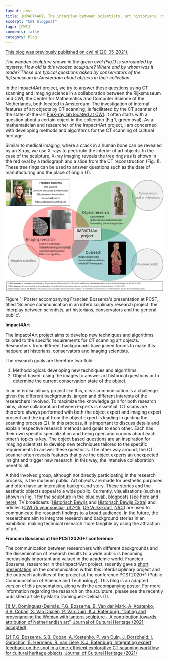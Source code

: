 ```yaml
---
layout: post
title: IMPACT4ART, The interplay between scientists, art historians, conservators and the general public
excerpt: "CWI blogpost"
tags: [CWI]
comments: false
category: blog
---
```


[This blog was previously published on cwi.nl (20-05-2021).](https://www.cwi.nl/news/blogs/impact4art-the-interplay-between-scientists-art-historians-conservators-and-the-general-public)

*The wooden sculpture shown in the green oval (Fig.1) is surrounded by mystery: How old is this wooden sculpture? Where and by whom was it made? These are typical questions asked by conservators of the Rijksmuseum in Amsterdam about objects in their collection.*

In the [Impact4Art project](https://www.nicas-research.nl/projects/impact4art/), we try  to answer these questions using CT scanning and imaging science in a collaboration between the Rijksmuseum and CWI, the Center for Mathematics and Computer Science of the Netherlands, both located in Amsterdam. The investigation of internal features of art objects by CT scanning, is facilitated by the CT scanner of the state-of-the-art [FleX-ray lab located at CWI](https://www.cwi.nl/news/2017/centrum-wiskunde-informatica-launches-world-class-3d-lab). It often starts with a question about a certain object in the collection (Fig.1, green oval). As a mathematician and researcher of the Impact4Art project, I am concerned with developing methods and algorithms for the CT scanning of cultural heritage.

Similar to medical imaging, where a crack in a human bone can be revealed by an X-ray, we use X-rays to peek into the interior of art objects. In the case of the sculpture, X-ray imaging reveals the tree rings as is shown in the red oval by a radiograph and a slice from the CT reconstruction (Fig. 1). These tree rings can be used to answer questions such as the date of manufacturing and the place of origin (1).

![Poster](/images/visual.png)

Figure 1: Poster accompanying Francien Bossema's presentation at PCST, titled 'Science communication in an interdisciplinary research project: the interplay between scientists, art historians, conservators and the general public'.

**Impact4Art**

The Impact4Art project aims to develop new techniques and algorithms tailored to the specific requirements for CT scanning art objects. Researchers from different backgrounds have joined forces to make this happen: art historians, conservators and imaging scientists.

The research goals are therefore two-fold:

1. Methodological: developing new techniques and algorithms.
2. Object based: using the images to answer art historical questions or to determine the current conservation state of the object.

In an interdisciplinary project like this, clear communication is a challenge given the different backgrounds, jargon and different interests of the researchers involved. To maximize the knowledge gain for both research aims, close collaboration between experts is essential. CT scans are therefore always performed with both the object expert and imaging expert present and the input from the object expert is leading in guiding the scanning process (2).  In this process, it is important to discuss details and explain respective research methods and goals to each other. Each has their own specific specialization and being open and curious about each other’s topics is key. The object based questions are an inspiration for imaging scientists to develop new techniques tailored to the specific requirements to answer these questions. The other way around, the CT scanner often reveals features that give the object experts an unexpected insight and trigger new research. In this way, the intensive collaboration benefits all.

A third involved group, although not directly participating in the research process, is the museum public. Art objects are made for aesthetic purposes and often have an interesting background story. These stories and the aesthetic objects appeal to a wide public. Currently, visualisations (such as shown in Fig. 1 for the sculpture in the blue oval), blogposts ([see here](https://www.cwi.nl/news/blogs/insight-in-wood-dating-wooden-objects-with-3d-ct-imaging) [and here](https://www.cwi.nl/news/blogs/quest-for-the-hugo-de-groot-book-chest)), TV broadcasts ([Historisch Bewijs](https://www.avrotros.nl/historisch-bewijs/gemist/detail/historisch-bewijs-de-boekenkist-van-hugo-de-groot-04-03-2020/) and [Historisch Bewijs Extra](https://www.avrotros.nl/historisch-bewijs/gemist/detail/historisch-bewijs-extra-04-03-2020/)) and articles ([CWI 75 year special, p12-15](https://issuu.com/vmadmin/docs/cwi_special_75_years), [De Volkskrant](https://www.volkskrant.nl/wetenschap/nederlanders-kraken-per-ongeluk-geheimen-chinese-puzzelballen~bd58dadc/), [NRC](https://www.nrc.nl/nieuws/2020/10/14/met-stokoude-chinese-ballen-werd-geen-polo-gespeeld-a401594)) are used to communicate the research findings to a broad audience. In the future, the researchers aim to integrate research and background stories in an exhibition, making technical research more tangible by using the attraction of art.

**Francien Bossema at the PCST2020+1 conference**

The communication between researchers with different backgrounds and the dissemination of research results to a wide public is becoming increasingly important and valued in the academic world. Francien Bossema, researcher in the Impact4Art project, recently gave a [short presentation](https://conference.pcst.co/program/abstract/1121) on the communication within this interdisciplinary project and the outreach activities of the project at the conference PCST2020+1 (Public Communciation of Science and Technology). This blog is an adapted version of this presentation, along with the accompanying poster. For more information regarding the research on the sculpture, please see the recently published article by Marta Domínguez-Delmás (1).



[(1) M. Domínguez-Delmás, F.G. Bossema, B. Van der Mark, A. Kostenko, S.B. Coban, S. Van Daalen, P. Van Duin, K.J. Batenburg, “Dating and provenancing the Woman with lantern sculpture – A contribution towards attribution of Netherlandish art”, Journal of Cultural Heritage (2021, accepted)]( https://www.sciencedirect.com/science/article/pii/S1296207421000558)

[(2) F.G. Bossema, S.B. Coban, A. Kostenko, P. van Duin, J. Dorscheid, I. Garachon, E. Hermens, R. van Liere, K.J. Batenburg, Integrating expert feedback on the spot in a time-efficient explorative CT scanning workflow for cultural heritage objects, Journal of Cultural Heritage (2021)](https://www.sciencedirect.com/science/article/pii/S1296207421000558)

